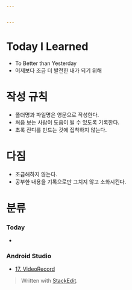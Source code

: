 ```yaml
---


---
```


<h1 id="today-i-learned">Today I Learned</h1>
<ul>
<li>To Better than Yesterday</li>
<li>어제보다 조금 더 발전한 내가 되기 위해</li>
</ul>
<h1 id="작성-규칙">작성 규칙</h1>
<ul>
<li>폴더명과 파일명은 영문으로 작성한다.</li>
<li>처음 보는 사람이 도움이 될 수 있도록 기록한다.</li>
<li>초록 잔디를 만드는 것에 집착하지 않는다.</li>
</ul>
<h1 id="다짐">다짐</h1>
<ul>
<li>조급해하지 않는다.</li>
<li>공부한 내용을 기록으로만 그치지 않고 소화시킨다.</li>
</ul>
<h1 id="분류">분류</h1>
<h3 id="today">Today</h3>
<ul>
<li></li>
</ul>
<h3 id="android-studio">Android Studio</h3>
<ul>
<li><a href="https://github.com/Mistive/AndroidStudio-17.VideoRecord/blob/master/17.VideoRecord.md">17. VideoRecord</a></li>
</ul>
<blockquote>
<p>Written with <a href="https://stackedit.io/">StackEdit</a>.</p>
</blockquote>

